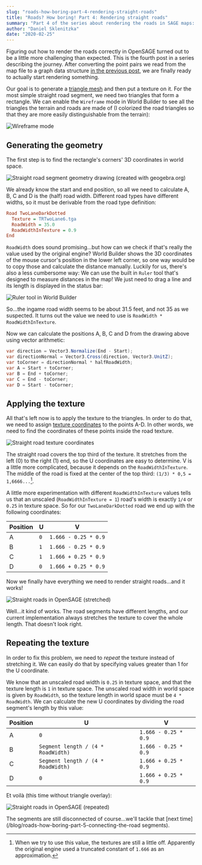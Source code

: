 ```yaml
---
slug: "roads-how-boring-part-4-rendering-straight-roads"
title: "Roads? How boring! Part 4: Rendering straight roads"
summary: "Part 4 of the series about rendering the roads in SAGE maps: Rendering straight road segments"
author: "Daniel Sklenitzka"
date: "2020-02-25"
---
```


Figuring out how to render the roads correctly in OpenSAGE turned out to be a little more challenging than expected. This is the fourth post in a series describing the journey. After converting the point pairs we read from the map file to a graph data structure [in the previous post](/blog/roads-how-boring-part-3-building-a-graph-data-structure), we are finally ready to actually start rendering something.

Our goal is to generate a [triangle mesh](https://en.wikipedia.org/wiki/Triangle_mesh) and then put a texture on it. For the most simple straight road segment, we need two triangles that form a rectangle. We can enable the `Wireframe` mode in World Builder to see all the triangles the terrain and roads are made of (I colorized the road triangles so that they are more easily distinguishable from the terrain):

![Wireframe mode](./wireframe.png)

## Generating the geometry

The first step is to find the rectangle's corners' 3D coordinates in world space.

![Straight road segment geometry drawing (created with geogebra.org)](./straight_drawing.png)

We already know the start and end position, so all we need to calculate A, B, C and D is the (half) road width. Different road types have different widths, so it must be derivable from the road type definition:

```ini
Road TwoLaneDarkDotted
  Texture = TRTwoLane6.tga
  RoadWidth = 35.0
  RoadWidthInTexture = 0.9
End
```

`RoadWidth` does sound promising...but how can we check if that's really the value used by the original engine? World Builder shows the 3D coordinates of the mouse cursor's position in the lower left corner, so one way would be to copy those and calculate the distance manually. Luckily for us, there's also a less cumbersome way: We can use the built in `Ruler` tool that's designed to measure distances in the map! We just need to drag a line and its length is displayed in the status bar:

![Ruler tool in World Builder](./ruler.png)

So...the ingame road width seems to be about 31.5 feet, and not 35 as we suspected. It turns out the value we need to use is `RoadWidth * RoadWidthInTexture`.

Now we can calculate the positions A, B, C and D from the drawing above using vector arithmetic:

```csharp
var direction = Vector3.Normalize(End - Start);
var directionNormal = Vector3.Cross(direction, Vector3.UnitZ);
var toCorner = directionNormal * halfRoadWidth;
var A = Start + toCorner;
var B = End + toCorner;
var C = End - toCorner;
var D = Start - toCorner;
```

## Applying the texture

All that's left now is to apply the texture to the triangles. In order to do that, we need to assign [texture coordinates](https://docs.microsoft.com/en-us/windows/win32/direct3d9/texture-coordinates) to the points A-D. In other words, we need to find the coordinates of these points inside the road texture.

![Straight road texture coordinates](./straight_texture.png)

The straight road covers the top third of the texture. It stretches from the left (0) to the right (1) end, so the U coordinates are easy to determine. V is a little more complicated, because it depends on the `RoadWidthInTexture`. The middle of the road is fixed at the center of the top third: `(1/3) * 0,5 = 1,6666...`[^1].

A little more experimentation with different `RoadWidthInTexture` values tells us that an unscaled (`RoadWidthInTexture = 1`) road's width is exactly `1/4` or `0.25` in texture space. So for our `TwoLaneDarkDotted` road we end up with the following coordinates:

|Position|U|V|
|---|---|---|
|A|`0`|`1.666 - 0.25 * 0.9`|
|B|`1`|`1.666 - 0.25 * 0.9`|
|C|`1`|`1.666 + 0.25 * 0.9`|
|D|`0`|`1.666 + 0.25 * 0.9`|

Now we finally have everything we need to render straight roads...and it works!

![Straight roads in OpenSAGE (stretched)](./straight_roads_stretched.png)

Well...it kind of works. The road segments have different lengths, and our current implementation always stretches the texture to cover the whole length. That doesn't look right.

## Repeating the texture

In order to fix this problem, we need to _repeat_ the texture instead of stretching it. We can easily do that by specifying values greater than 1 for the U coordinate.

We know that an unscaled road width is `0.25` in texture space, and that the texture length is `1` in texture space. The unscaled road width in world space is given by `RoadWidth`, so the texture length in world space must be `4 * RoadWidth`. We can calculate the new U coordinates by dividing the road segment's length by this value:

|Position|U|V|
|---|---|---|
|A|`0`|`1.666 - 0.25 * 0.9`|
|B|`Segment length / (4 * RoadWidth)`|`1.666 - 0.25 * 0.9`|
|C|`Segment length / (4 * RoadWidth)`|`1.666 + 0.25 * 0.9`|
|D|`0`|`1.666 + 0.25 * 0.9`|

Et voilà (this time without triangle overlay):

![Straight roads in OpenSAGE (repeated)](./straight_roads_repeated.png)

The segments are still disconnected of course...we'll tackle that [next time](/blog/roads-how-boring-part-5-connecting-the-road segments).

[^1]: When we try to use this value, the textures are still a little off. Apparently the original engine used a truncated constant of `1.666` as an approximation.